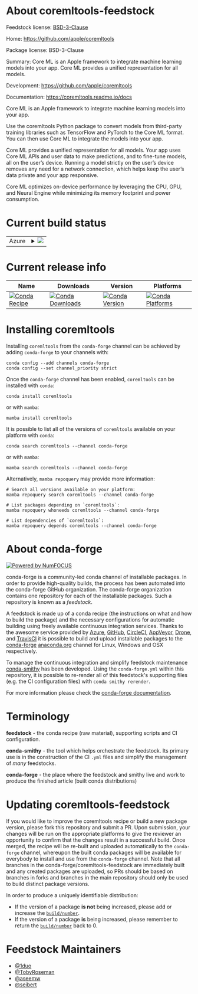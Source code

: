 About coremltools-feedstock
===========================

Feedstock license: [BSD-3-Clause](https://github.com/conda-forge/coremltools-feedstock/blob/main/LICENSE.txt)

Home: https://github.com/apple/coremltools

Package license: BSD-3-Clause

Summary: Core ML is an Apple framework to integrate machine learning models into your app. Core ML provides a unified representation for all models.

Development: https://github.com/apple/coremltools

Documentation: https://coremltools.readme.io/docs

Core ML is an Apple framework to integrate machine learning models into your app.

Use the coremltools Python package to convert models from third-party training libraries such as TensorFlow and PyTorch to the Core ML format. You can then use Core ML to integrate the models into your app.

Core ML provides a unified representation for all models. Your app uses Core ML APIs and user data to make predictions, and to fine-tune models, all on the user’s device. Running a model strictly on the user’s device removes any need for a network connection, which helps keep the user’s data private and your app responsive.

Core ML optimizes on-device performance by leveraging the CPU, GPU, and Neural Engine while minimizing its memory footprint and power consumption.


Current build status
====================


<table>
    
  <tr>
    <td>Azure</td>
    <td>
      <details>
        <summary>
          <a href="https://dev.azure.com/conda-forge/feedstock-builds/_build/latest?definitionId=10948&branchName=main">
            <img src="https://dev.azure.com/conda-forge/feedstock-builds/_apis/build/status/coremltools-feedstock?branchName=main">
          </a>
        </summary>
        <table>
          <thead><tr><th>Variant</th><th>Status</th></tr></thead>
          <tbody><tr>
              <td>linux_64_numpy1.26python3.12.____cpython</td>
              <td>
                <a href="https://dev.azure.com/conda-forge/feedstock-builds/_build/latest?definitionId=10948&branchName=main">
                  <img src="https://dev.azure.com/conda-forge/feedstock-builds/_apis/build/status/coremltools-feedstock?branchName=main&jobName=linux&configuration=linux%20linux_64_numpy1.26python3.12.____cpython" alt="variant">
                </a>
              </td>
            </tr><tr>
              <td>osx_64_numpy1.26python3.12.____cpython</td>
              <td>
                <a href="https://dev.azure.com/conda-forge/feedstock-builds/_build/latest?definitionId=10948&branchName=main">
                  <img src="https://dev.azure.com/conda-forge/feedstock-builds/_apis/build/status/coremltools-feedstock?branchName=main&jobName=osx&configuration=osx%20osx_64_numpy1.26python3.12.____cpython" alt="variant">
                </a>
              </td>
            </tr><tr>
              <td>osx_arm64_numpy1.26python3.12.____cpython</td>
              <td>
                <a href="https://dev.azure.com/conda-forge/feedstock-builds/_build/latest?definitionId=10948&branchName=main">
                  <img src="https://dev.azure.com/conda-forge/feedstock-builds/_apis/build/status/coremltools-feedstock?branchName=main&jobName=osx&configuration=osx%20osx_arm64_numpy1.26python3.12.____cpython" alt="variant">
                </a>
              </td>
            </tr>
          </tbody>
        </table>
      </details>
    </td>
  </tr>
</table>

Current release info
====================

| Name | Downloads | Version | Platforms |
| --- | --- | --- | --- |
| [![Conda Recipe](https://img.shields.io/badge/recipe-coremltools-green.svg)](https://anaconda.org/conda-forge/coremltools) | [![Conda Downloads](https://img.shields.io/conda/dn/conda-forge/coremltools.svg)](https://anaconda.org/conda-forge/coremltools) | [![Conda Version](https://img.shields.io/conda/vn/conda-forge/coremltools.svg)](https://anaconda.org/conda-forge/coremltools) | [![Conda Platforms](https://img.shields.io/conda/pn/conda-forge/coremltools.svg)](https://anaconda.org/conda-forge/coremltools) |

Installing coremltools
======================

Installing `coremltools` from the `conda-forge` channel can be achieved by adding `conda-forge` to your channels with:

```
conda config --add channels conda-forge
conda config --set channel_priority strict
```

Once the `conda-forge` channel has been enabled, `coremltools` can be installed with `conda`:

```
conda install coremltools
```

or with `mamba`:

```
mamba install coremltools
```

It is possible to list all of the versions of `coremltools` available on your platform with `conda`:

```
conda search coremltools --channel conda-forge
```

or with `mamba`:

```
mamba search coremltools --channel conda-forge
```

Alternatively, `mamba repoquery` may provide more information:

```
# Search all versions available on your platform:
mamba repoquery search coremltools --channel conda-forge

# List packages depending on `coremltools`:
mamba repoquery whoneeds coremltools --channel conda-forge

# List dependencies of `coremltools`:
mamba repoquery depends coremltools --channel conda-forge
```


About conda-forge
=================

[![Powered by
NumFOCUS](https://img.shields.io/badge/powered%20by-NumFOCUS-orange.svg?style=flat&colorA=E1523D&colorB=007D8A)](https://numfocus.org)

conda-forge is a community-led conda channel of installable packages.
In order to provide high-quality builds, the process has been automated into the
conda-forge GitHub organization. The conda-forge organization contains one repository
for each of the installable packages. Such a repository is known as a *feedstock*.

A feedstock is made up of a conda recipe (the instructions on what and how to build
the package) and the necessary configurations for automatic building using freely
available continuous integration services. Thanks to the awesome service provided by
[Azure](https://azure.microsoft.com/en-us/services/devops/), [GitHub](https://github.com/),
[CircleCI](https://circleci.com/), [AppVeyor](https://www.appveyor.com/),
[Drone](https://cloud.drone.io/welcome), and [TravisCI](https://travis-ci.com/)
it is possible to build and upload installable packages to the
[conda-forge](https://anaconda.org/conda-forge) [anaconda.org](https://anaconda.org/)
channel for Linux, Windows and OSX respectively.

To manage the continuous integration and simplify feedstock maintenance
[conda-smithy](https://github.com/conda-forge/conda-smithy) has been developed.
Using the ``conda-forge.yml`` within this repository, it is possible to re-render all of
this feedstock's supporting files (e.g. the CI configuration files) with ``conda smithy rerender``.

For more information please check the [conda-forge documentation](https://conda-forge.org/docs/).

Terminology
===========

**feedstock** - the conda recipe (raw material), supporting scripts and CI configuration.

**conda-smithy** - the tool which helps orchestrate the feedstock.
                   Its primary use is in the construction of the CI ``.yml`` files
                   and simplify the management of *many* feedstocks.

**conda-forge** - the place where the feedstock and smithy live and work to
                  produce the finished article (built conda distributions)


Updating coremltools-feedstock
==============================

If you would like to improve the coremltools recipe or build a new
package version, please fork this repository and submit a PR. Upon submission,
your changes will be run on the appropriate platforms to give the reviewer an
opportunity to confirm that the changes result in a successful build. Once
merged, the recipe will be re-built and uploaded automatically to the
`conda-forge` channel, whereupon the built conda packages will be available for
everybody to install and use from the `conda-forge` channel.
Note that all branches in the conda-forge/coremltools-feedstock are
immediately built and any created packages are uploaded, so PRs should be based
on branches in forks and branches in the main repository should only be used to
build distinct package versions.

In order to produce a uniquely identifiable distribution:
 * If the version of a package **is not** being increased, please add or increase
   the [``build/number``](https://docs.conda.io/projects/conda-build/en/latest/resources/define-metadata.html#build-number-and-string).
 * If the version of a package **is** being increased, please remember to return
   the [``build/number``](https://docs.conda.io/projects/conda-build/en/latest/resources/define-metadata.html#build-number-and-string)
   back to 0.

Feedstock Maintainers
=====================

* [@1duo](https://github.com/1duo/)
* [@TobyRoseman](https://github.com/TobyRoseman/)
* [@aseemw](https://github.com/aseemw/)
* [@seibert](https://github.com/seibert/)

